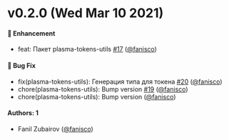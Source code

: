 # v0.2.0 (Wed Mar 10 2021)

#### 🚀 Enhancement

- feat: Пакет plasma-tokens-utils [#17](https://github.com/sberdevices/pashka/pull/17) ([@fanisco](https://github.com/fanisco))

#### 🐛 Bug Fix

- fix(plasma-tokens-utils): Генерация типа для токена [#20](https://github.com/sberdevices/pashka/pull/20) ([@fanisco](https://github.com/fanisco))
- chore(plasma-tokens-utils): Bump version [#19](https://github.com/sberdevices/pashka/pull/19) ([@fanisco](https://github.com/fanisco))
- chore(plasma-tokens-utils): Bump version ([@fanisco](https://github.com/fanisco))

#### Authors: 1

- Fanil Zubairov ([@fanisco](https://github.com/fanisco))
